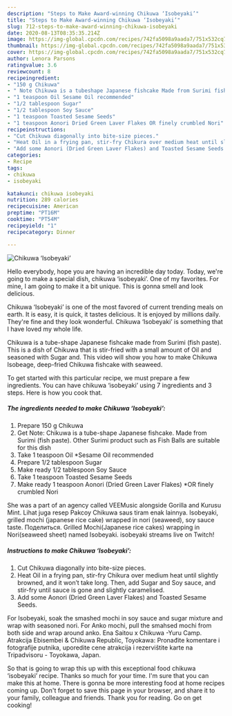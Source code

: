 ```yaml
---
description: "Steps to Make Award-winning Chikuwa ‘Isobeyaki’"
title: "Steps to Make Award-winning Chikuwa ‘Isobeyaki’"
slug: 712-steps-to-make-award-winning-chikuwa-isobeyaki
date: 2020-08-13T08:35:35.214Z
image: https://img-global.cpcdn.com/recipes/742fa5098a9aada7/751x532cq70/chikuwa-isobeyaki-recipe-main-photo.jpg
thumbnail: https://img-global.cpcdn.com/recipes/742fa5098a9aada7/751x532cq70/chikuwa-isobeyaki-recipe-main-photo.jpg
cover: https://img-global.cpcdn.com/recipes/742fa5098a9aada7/751x532cq70/chikuwa-isobeyaki-recipe-main-photo.jpg
author: Lenora Parsons
ratingvalue: 3.6
reviewcount: 8
recipeingredient:
- "150 g Chikuwa"
- " Note Chikuwa is a tubeshape Japanese fishcake Made from Surimi fish paste Other Surimi product such as Fish Balls are suitable for this dish"
- "1 teaspoon Oil Sesame Oil recommended"
- "1/2 tablespoon Sugar"
- "1/2 tablespoon Soy Sauce"
- "1 teaspoon Toasted Sesame Seeds"
- "1 teaspoon Aonori Dried Green Laver Flakes OR finely crumbled Nori"
recipeinstructions:
- "Cut Chikuwa diagonally into bite-size pieces."
- "Heat Oil in a frying pan, stir-fry Chikura over medium heat until slightly browned, and it won’t take long. Then, add Sugar and Soy sauce, and stir-fry until sauce is gone and slightly caramelised."
- "Add some Aonori (Dried Green Laver Flakes) and Toasted Sesame Seeds."
categories:
- Recipe
tags:
- chikuwa
- isobeyaki

katakunci: chikuwa isobeyaki 
nutrition: 289 calories
recipecuisine: American
preptime: "PT16M"
cooktime: "PT54M"
recipeyield: "1"
recipecategory: Dinner

---
```



![Chikuwa ‘Isobeyaki’](https://img-global.cpcdn.com/recipes/742fa5098a9aada7/751x532cq70/chikuwa-isobeyaki-recipe-main-photo.jpg)

Hello everybody, hope you are having an incredible day today. Today, we're going to make a special dish, chikuwa ‘isobeyaki’. One of my favorites. For mine, I am going to make it a bit unique. This is gonna smell and look delicious.

Chikuwa ‘Isobeyaki’ is one of the most favored of current trending meals on earth. It is easy, it is quick, it tastes delicious. It is enjoyed by millions daily. They're fine and they look wonderful. Chikuwa ‘Isobeyaki’ is something that I have loved my whole life.

Chikuwa is a tube-shape Japanese fishcake made from Surimi (fish paste). This is a dish of Chikuwa that is stir-fried with a small amount of Oil and seasoned with Sugar and. This video will show you how to make Chikuwa Isobeage, deep-fried Chikuwa fishcake with seaweed.


To get started with this particular recipe, we must prepare a few ingredients. You can have chikuwa ‘isobeyaki’ using 7 ingredients and 3 steps. Here is how you cook that.

<!--inarticleads1-->

##### The ingredients needed to make Chikuwa ‘Isobeyaki’:

1. Prepare 150 g Chikuwa
1. Get  Note: Chikuwa is a tube-shape Japanese fishcake. Made from Surimi (fish paste). Other Surimi product such as Fish Balls are suitable for this dish
1. Take 1 teaspoon Oil *Sesame Oil recommended
1. Prepare 1/2 tablespoon Sugar
1. Make ready 1/2 tablespoon Soy Sauce
1. Take 1 teaspoon Toasted Sesame Seeds
1. Make ready 1 teaspoon Aonori (Dried Green Laver Flakes) *OR finely crumbled Nori


She was a part of an agency called VEEMusic alongside Gorilla and Kurusu Mint. Lihat juga resep Pakcoy Chikuwa saus tiram enak lainnya. Isobeyaki, grilled mochi (japanese rice cake) wrapped in nori (seaweed), soy sauce taste. Поделиться. Grilled Mochi(Japanese rice cakes) wrapping in Nori(seaweed sheet) named Isobeyaki. isobeyaki streams live on Twitch! 

<!--inarticleads2-->

##### Instructions to make Chikuwa ‘Isobeyaki’:

1. Cut Chikuwa diagonally into bite-size pieces.
1. Heat Oil in a frying pan, stir-fry Chikura over medium heat until slightly browned, and it won’t take long. Then, add Sugar and Soy sauce, and stir-fry until sauce is gone and slightly caramelised.
1. Add some Aonori (Dried Green Laver Flakes) and Toasted Sesame Seeds.


For Isobeyaki, soak the smashed mochi in soy sauce and sugar mixture and wrap with seasoned nori. For Anko mochi, pull the smahsed mochi from both side and wrap around anko. Ena Saitou x Chikuwa -Yuru Camp. Atrakcija Ebisembei &amp; Chikuwa Republic, Toyokawa: Pronađite komentare i fotografije putnika, uporedite cene atrakcija i rezervištite karte na Tripadvisoru - Toyokawa, Japan. 

So that is going to wrap this up with this exceptional food chikuwa ‘isobeyaki’ recipe. Thanks so much for your time. I'm sure that you can make this at home. There is gonna be more interesting food at home recipes coming up. Don't forget to save this page in your browser, and share it to your family, colleague and friends. Thank you for reading. Go on get cooking!
